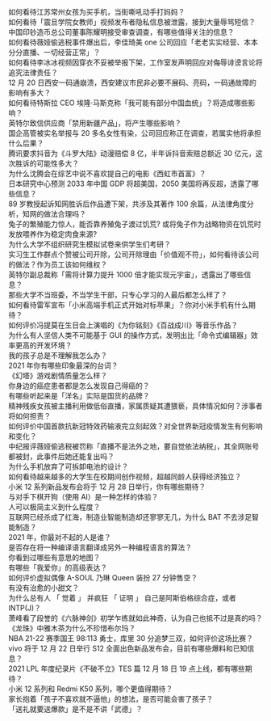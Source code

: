 如何看待江苏常州女孩为买手机，当街嘶吼动手打妈妈？  
如何看待「震旦学院女教师」视频发布者隐私信息被泄露，接到大量辱骂短信？  
中国印钞造币总公司董事陈耀明接受审查调查，有哪些值得关注的信息？  
如何看待薇娅偷逃税事件爆出后，李佳琦美 one 公司回应「老老实实经营、本本分分直播、一切经营正常」？  
如何看待李冰冰视频因穿衣不妥被举报下架，工作室发声明回应对侮辱诽谤言论将追究法律责任？  
12 月 20 日西安一码通崩溃，西安建议市民非必要不展码、亮码，一码通故障的影响有多大？  
如何看待特斯拉 CEO 埃隆·马斯克称「我可能有部分中国血统」？将造成哪些影响？  
英特尔致信供应商「禁用新疆产品」，将产生哪些影响？  
国企高管被实名举报与 20 多名女性有染，公司回应称正在调查，若属实他将承担什么后果？  
腾讯要求抖音为《斗罗大陆》动漫赔偿 8 亿，半年诉抖音索赔总额近 30 亿元，这次胜诉的可能性多大？  
为什么沈腾会在综艺中说不喜欢提自己的电影《西虹市首富》？  
日本研究中心预测 2033 年中国 GDP 将超美国，2050 美国将再反超，透露了哪些信息？  
89 岁教授起诉知网胜诉后作品遭下架，共涉及其著作 100 余篇，从法律角度分析，知网的做法合理吗？  
兔子的繁殖能力惊人，能否靠养殖兔子渡过饥荒? 或将兔子作为战略物资在饥荒时发放喂养作为稳定肉食来源?  
为什么大学不组织研究生模拟试卷来供学生们考研？  
实习生工作群点个赞被公司开除，公司开除理由「价值观不符」，如何看待该公司的做法？作为员工该如何维权？  
英特尔副总裁称「需将计算力提升 1000 倍才能实现元宇宙」，透露出了哪些信息？  
那些大学不当班委，不当学生干部，只专心学习的人最后都怎么样了？  
如何看待雷军宣布「小米高端手机正式开始对标苹果」？你对小米手机有什么期待？  
如何评价冯提莫在生日会上演唱的《为你铭刻》《百战成川》等音乐作品？  
为什么有人坚信人类不可能基于 GUI 的操作方式，发明出比「命令式编辑器」效率更高的开发环境？  
我的孩子总是不理解我怎么办？  
2021 年你有哪些印象最深的台词？  
《幻塔》游戏剧情质量怎么样？  
你身边的癌症患者都是怎么发现自己得癌的？  
有哪些听起来是「洋名」实际是国货的品牌？  
精神残疾女孩被主播利用做低俗直播，家属质疑其遭猥亵，具体情况如何？涉事者将如何担责？  
如何评价中国首款抗新冠特效药输液完立刻起效？对全世界新冠疫情发生有何影响和变化？  
中纪报评薇娅偷逃税被罚称「直播不是法外之地，要自觉依法纳税」，其全网账号都被封，此事件后她还能复出吗？  
为什么手机放弃了可拆卸电池的设计？  
如何看待越来越多的大学生在校期间创作视频，超越同龄人获得经济独立？  
小米 12 系列新品发布会将于 12 月 28 日举行，你有哪些期待？  
与对手下棋开狗（使用 AI）是一种怎样的体验？  
人可以极简主义到什么程度？  
互联网已经杀成了红海，制造业智能制造却还寥寥无几，为什么 BAT 不去涉足智能制造？  
2021 年，你最对不起的人是谁？  
是否存在将一种编译语言翻译成另外一种编程语言的算法？  
你看到过哪些有意思的地图？  
有哪些「我爱你」的高级表达？  
如何评价虚拟偶像 A-SOUL 乃琳 Queen 装扮 27 分钟售空？  
有没有治愈的小甜文？  
为什么总有人 「 觉着 」 并疯狂 「 证明 」 自己是阿斯伯格综合症，或者 INTP(J)？  
萧峰看了段誉的《六脉神剑》初学乍练就如此神奇，认为自己也抵不过是真的吗？  
《龙珠》中雅木茶为什么不珍惜布尔玛？  
NBA 21-22 赛季国王 98:113 勇士，库里 30 分追梦三双，如何评价这场比赛？  
vivo 将于 12 月 22 日举行 S12 全面出色新品发布会，目前有哪些爆料和已知信息？  
2021 LPL 年度纪录片《不破不立》TES 篇 12 月 18 日 19 点上线，都有哪些期待？  
小米 12 系列和 Redmi K50 系列，哪个更值得期待？  
家长抱着「孩子不喜欢就不逼他」的想法，是否可能会害了孩子？  
「送礼就要送爆款」是不是不讲「武德」？  
